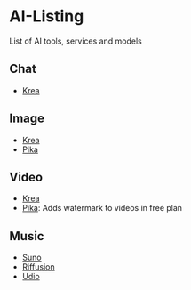 # AI-Listing
List of AI tools, services and models

## Chat
- [Krea](https://www.krea.ai/)

## Image
- [Krea](https://www.krea.ai/)
- [Pika](https://pika.art/)

## Video
- [Krea](https://www.krea.ai/)
- [Pika](https://pika.art/): Adds watermark to videos in free plan

## Music
- [Suno](https://suno.com/)
- [Riffusion](https://www.riffusion.com/)
- [Udio](https://www.udio.com/)
